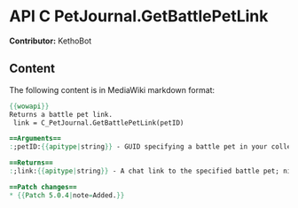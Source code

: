# API C PetJournal.GetBattlePetLink

**Contributor:** KethoBot

## Content

The following content is in MediaWiki markdown format:

```mediawiki
{{wowapi}}
Returns a battle pet link.
 link = C_PetJournal.GetBattlePetLink(petID)

==Arguments==
:;petID:{{apitype|string}} - GUID specifying a battle pet in your collection.

==Returns==
:;link:{{apitype|string}} - A chat link to the specified battle pet; nil if there is no pet with the specified petID in your collection.

==Patch changes==
* {{Patch 5.0.4|note=Added.}}
```